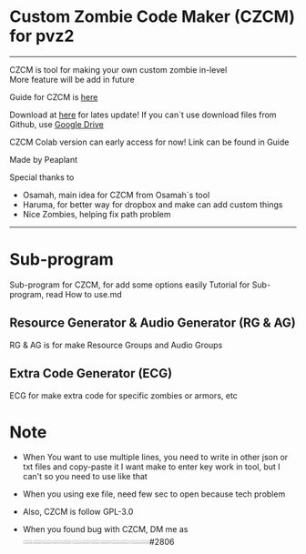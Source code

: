 # Custom Zombie Code Maker (CZCM) for pvz2
---
CZCM is tool for making your own custom zombie in-level  
More feature will be add in future

Guide for CZCM is [here](https://wikidocs.net/book/8639)

Download at [here](https://github.com/Peap1ant/Custom-Zombie-Code-Maker-for-pvz2/releases) for lates update!
If you can`t use download files from Github, use [Google Drive](https://drive.google.com/drive/folders/1QJk3kmjBC5pce6Wm5FvTFiisCFb4pztX?usp=sharing)

CZCM Colab version can early access for now!
Link can be found in Guide

Made by Peaplant

Special thanks to
- Osamah, main idea for CZCM from Osamah`s tool
- Haruma, for better way for dropbox and make can add custom things
- Nice Zombies, helping fix path problem

---

# Sub-program

Sub-program for CZCM, for add some options easily
Tutorial for Sub-program, read How to use.md

## Resource Generator & Audio Generator (RG & AG)

RG & AG is for make Resource Groups and Audio Groups

## Extra Code Generator (ECG)  

ECG for make extra code for specific zombies or armors, etc  

# Note

- When You want to use multiple lines, you need to write in other json or txt files and copy-paste it
  I want make to enter key work in tool, but I can't so you need to use like that

- When you using exe file, need few sec to open because tech problem

- Also, CZCM is follow GPL-3.0

- When you found bug with CZCM, DM me as 𓄵𓄶𓄳𓄳𓄶𓄵𓄶𓄳𓄶𓄵𓄳𓄵𓄶#2806
